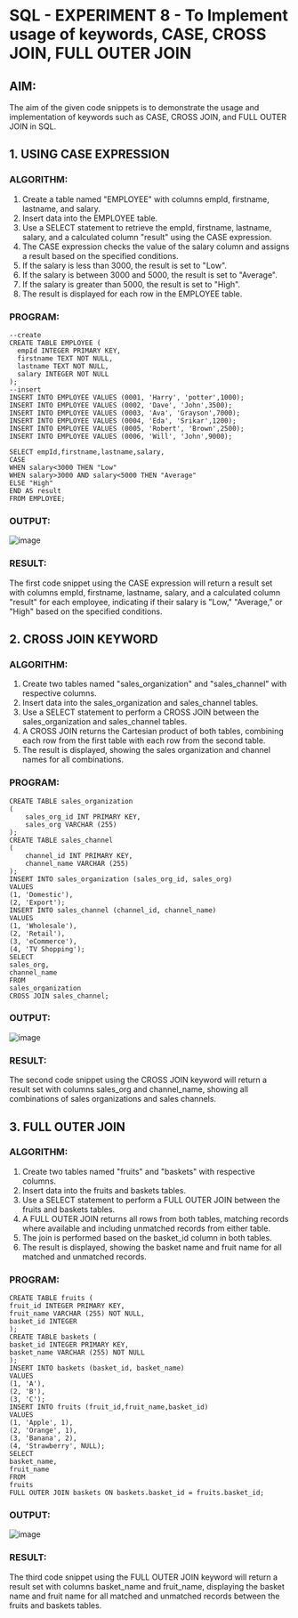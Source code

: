 # SQL - EXPERIMENT 8 - To Implement usage of keywords, CASE, CROSS JOIN, FULL OUTER JOIN
## AIM:
The aim of the given code snippets is to demonstrate the usage and implementation of keywords such as CASE, CROSS JOIN, and FULL OUTER JOIN in SQL.

## 1. USING CASE EXPRESSION
### ALGORITHM:
1. Create a table named "EMPLOYEE" with columns empId, firstname, lastname, and salary.
2. Insert data into the EMPLOYEE table.
3. Use a SELECT statement to retrieve the empId, firstname, lastname, salary, and a calculated column "result" using the CASE expression.
4. The CASE expression checks the value of the salary column and assigns a result based on the specified conditions.
5. If the salary is less than 3000, the result is set to "Low".
6. If the salary is between 3000 and 5000, the result is set to "Average".
7. If the salary is greater than 5000, the result is set to "High".
8. The result is displayed for each row in the EMPLOYEE table.

### PROGRAM:
```
--create
CREATE TABLE EMPLOYEE (
  empId INTEGER PRIMARY KEY,
  firstname TEXT NOT NULL,
  lastname TEXT NOT NULL,
  salary INTEGER NOT NULL
);
--insert
INSERT INTO EMPLOYEE VALUES (0001, 'Harry', 'potter',1000);
INSERT INTO EMPLOYEE VALUES (0002, 'Dave', 'John',3500);
INSERT INTO EMPLOYEE VALUES (0003, 'Ava', 'Grayson',7000);
INSERT INTO EMPLOYEE VALUES (0004, 'Eda', 'Srikar',1200);
INSERT INTO EMPLOYEE VALUES (0005, 'Robert', 'Brown',2500);
INSERT INTO EMPLOYEE VALUES (0006, 'Will', 'John',9000);

SELECT empId,firstname,lastname,salary,
CASE
WHEN salary<3000 THEN "Low"
WHEN salary>3000 AND salary<5000 THEN "Average"
ELSE "High"
END AS result
FROM EMPLOYEE;
```

### OUTPUT:
![image](https://github.com/Shavedha/SQL---EXP-8/assets/93427376/6da73681-c094-4f6c-ba7e-cd22ee3e6867)

### RESULT:
The first code snippet using the CASE expression will return a result set with columns empId, firstname, lastname, salary, and a calculated column "result" for each employee, indicating if their salary is "Low," "Average," or "High" based on the specified conditions.

## 2. CROSS JOIN KEYWORD
### ALGORITHM:
1. Create two tables named "sales_organization" and "sales_channel" with respective columns.
2. Insert data into the sales_organization and sales_channel tables.
3. Use a SELECT statement to perform a CROSS JOIN between the sales_organization and sales_channel tables.
4. A CROSS JOIN returns the Cartesian product of both tables, combining each row from the first table with each row from the second table.
5. The result is displayed, showing the sales organization and channel names for all combinations.

### PROGRAM:
```
CREATE TABLE sales_organization 
(
	sales_org_id INT PRIMARY KEY,
	sales_org VARCHAR (255)
);
CREATE TABLE sales_channel 
(
	channel_id INT PRIMARY KEY,
	channel_name VARCHAR (255)
);
INSERT INTO sales_organization (sales_org_id, sales_org)
VALUES
(1, 'Domestic'),
(2, 'Export');
INSERT INTO sales_channel (channel_id, channel_name)
VALUES
(1, 'Wholesale'),
(2, 'Retail'),
(3, 'eCommerce'),
(4, 'TV Shopping');
SELECT
sales_org,
channel_name
FROM
sales_organization
CROSS JOIN sales_channel;
```
### OUTPUT:
![image](https://github.com/Shavedha/SQL---EXP-8/assets/93427376/1740cc8b-05b6-4800-bee8-a15c51bf0037)

### RESULT:
The second code snippet using the CROSS JOIN keyword will return a result set with columns sales_org and channel_name, showing all combinations of sales organizations and sales channels.

## 3. FULL OUTER JOIN
### ALGORITHM:
1. Create two tables named "fruits" and "baskets" with respective columns.
2. Insert data into the fruits and baskets tables.
3. Use a SELECT statement to perform a FULL OUTER JOIN between the fruits and baskets tables.
4. A FULL OUTER JOIN returns all rows from both tables, matching records where available and including unmatched records from either table.
5. The join is performed based on the basket_id column in both tables.
6. The result is displayed, showing the basket name and fruit name for all matched and unmatched records.

### PROGRAM:
```
CREATE TABLE fruits (
fruit_id INTEGER PRIMARY KEY,
fruit_name VARCHAR (255) NOT NULL,
basket_id INTEGER
);
CREATE TABLE baskets (
basket_id INTEGER PRIMARY KEY,
basket_name VARCHAR (255) NOT NULL
);
INSERT INTO baskets (basket_id, basket_name)
VALUES
(1, 'A'),
(2, 'B'),
(3, 'C');
INSERT INTO fruits (fruit_id,fruit_name,basket_id)
VALUES
(1, 'Apple', 1),
(2, 'Orange', 1),
(3, 'Banana', 2),
(4, 'Strawberry', NULL);
SELECT
basket_name,
fruit_name
FROM
fruits
FULL OUTER JOIN baskets ON baskets.basket_id = fruits.basket_id;
```
### OUTPUT:
![image](https://github.com/Shavedha/SQL---EXP-8/assets/93427376/c78f3b60-0f3e-4683-b353-35c75679e63d)


### RESULT:
The third code snippet using the FULL OUTER JOIN keyword will return a result set with columns basket_name and fruit_name, displaying the basket name and fruit name for all matched and unmatched records between the fruits and baskets tables.
